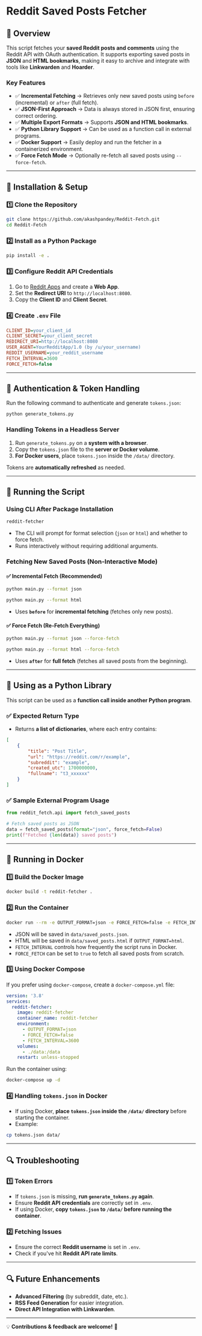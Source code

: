 
# Reddit Saved Posts Fetcher

## 📌 Overview

This script fetches your **saved Reddit posts and comments** using the Reddit API with OAuth authentication. It supports exporting saved posts in **JSON** and **HTML bookmarks**, making it easy to archive and integrate with tools like **Linkwarden** and **Hoarder**.

### **Key Features**

- ✅ **Incremental Fetching** → Retrieves only new saved posts using `before` (incremental) or `after` (full fetch).
- ✅ **JSON-First Approach** → Data is always stored in JSON first, ensuring correct ordering.
- ✅ **Multiple Export Formats** → Supports **JSON and HTML bookmarks**.
- ✅ **Python Library Support** → Can be used as a function call in external programs.
- ✅ **Docker Support** → Easily deploy and run the fetcher in a containerized environment.
- ✅ **Force Fetch Mode** → Optionally re-fetch all saved posts using `--force-fetch`.

---

## 🔧 Installation & Setup

### **1️⃣ Clone the Repository**

```bash
git clone https://github.com/akashpandey/Reddit-Fetch.git
cd Reddit-Fetch
```

### **2️⃣ Install as a Python Package**

```bash
pip install -e .
```

### **3️⃣ Configure Reddit API Credentials**

1. Go to [Reddit Apps](https://www.reddit.com/prefs/apps) and create a **Web App**.
2. Set the **Redirect URI** to `http://localhost:8080`.
3. Copy the **Client ID** and **Client Secret**.

### **4️⃣ Create `.env` File**

```ini
CLIENT_ID=your_client_id
CLIENT_SECRET=your_client_secret
REDIRECT_URI=http://localhost:8080
USER_AGENT=YourRedditApp/1.0 (by /u/your_username)
REDDIT_USERNAME=your_reddit_username
FETCH_INTERVAL=3600
FORCE_FETCH=false
```

---

## 🔑 Authentication & Token Handling

Run the following command to authenticate and generate `tokens.json`:

```bash
python generate_tokens.py
```

### **Handling Tokens in a Headless Server**

1. Run `generate_tokens.py` on a **system with a browser**.
2. Copy the `tokens.json` file to the **server or Docker volume**.
3. **For Docker users**, place `tokens.json` inside the `/data/` directory.

Tokens are **automatically refreshed** as needed.

---

## 🚀 Running the Script

### **Using CLI After Package Installation**

```bash
reddit-fetcher
```

- The CLI will prompt for format selection (`json` or `html`) and whether to force fetch.
- Runs interactively without requiring additional arguments.

### **Fetching New Saved Posts (Non-Interactive Mode)**

#### ✅ **Incremental Fetch (Recommended)**

```bash
python main.py --format json
```

```bash
python main.py --format html
```

- Uses **`before`** for **incremental fetching** (fetches only new posts).

#### ✅ **Force Fetch (Re-Fetch Everything)**

```bash
python main.py --format json --force-fetch
```

```bash
python main.py --format html --force-fetch
```

- Uses **`after`** for **full fetch** (fetches all saved posts from the beginning).

---

## 📂 Using as a Python Library

This script can be used as a **function call inside another Python program**.

### ✅ **Expected Return Type**

- Returns **a list of dictionaries**, where each entry contains:

```json
[
    {
        "title": "Post Title",
        "url": "https://reddit.com/r/example",
        "subreddit": "example",
        "created_utc": 1700000000,
        "fullname": "t3_xxxxxx"
    }
]
```

### ✅ **Sample External Program Usage**

```python
from reddit_fetch.api import fetch_saved_posts

# Fetch saved posts as JSON
data = fetch_saved_posts(format="json", force_fetch=False)
print(f"Fetched {len(data)} saved posts")
```

---

## 🐳 Running in Docker

### **1️⃣ Build the Docker Image**

```bash
docker build -t reddit-fetcher .
```

### **2️⃣ Run the Container**

```bash
docker run --rm -e OUTPUT_FORMAT=json -e FORCE_FETCH=false -e FETCH_INTERVAL=3600 -v $(pwd)/data:/data reddit-fetcher
```

- JSON will be saved in `data/saved_posts.json`.
- HTML will be saved in `data/saved_posts.html` if `OUTPUT_FORMAT=html`.
- `FETCH_INTERVAL` controls how frequently the script runs in Docker.
- `FORCE_FETCH` can be set to `true` to fetch all saved posts from scratch.

### **3️⃣ Using Docker Compose**

If you prefer using `docker-compose`, create a `docker-compose.yml` file:

```yaml
version: '3.8'
services:
  reddit-fetcher:
    image: reddit-fetcher
    container_name: reddit-fetcher
    environment:
      - OUTPUT_FORMAT=json
      - FORCE_FETCH=false
      - FETCH_INTERVAL=3600
    volumes:
      - ./data:/data
    restart: unless-stopped
```

Run the container using:

```bash
docker-compose up -d
```

### **4️⃣ Handling `tokens.json` in Docker**

- If using Docker, **place `tokens.json` inside the `/data/` directory** before starting the container.
- Example:

```bash
cp tokens.json data/
```

---

## 🔍 Troubleshooting

### **1️⃣ Token Errors**

- If `tokens.json` is missing, **run `generate_tokens.py` again**.
- Ensure **Reddit API credentials** are correctly set in `.env`.
- If using Docker, **copy `tokens.json` to `/data/` before running the container**.

### **2️⃣ Fetching Issues**

- Ensure the correct **Reddit username** is set in `.env`.
- Check if you've hit **Reddit API rate limits**.

---

## 🔍 Future Enhancements

- **Advanced Filtering** (by subreddit, date, etc.).
- **RSS Feed Generation** for easier integration.
- **Direct API Integration with Linkwarden**.

---

💡 **Contributions & feedback are welcome!** 🚀
